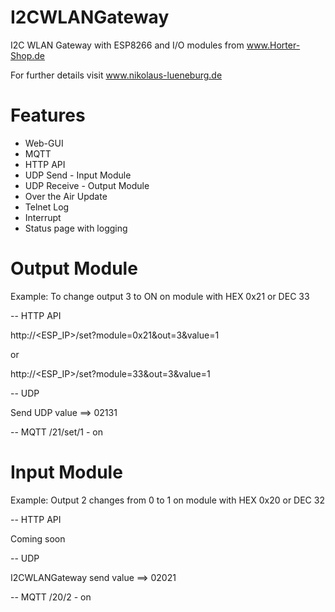 # I2CWLANGateway
I2C WLAN Gateway with ESP8266 and I/O modules from www.Horter-Shop.de

For further details visit www.nikolaus-lueneburg.de

# Features
- Web-GUI
- MQTT
- HTTP API
- UDP Send - Input Module
- UDP Receive - Output Module
- Over the Air Update
- Telnet Log
- Interrupt
- Status page with logging

# Output Module
Example: To change output 3 to ON on module with HEX 0x21 or DEC 33

-- HTTP API

http://<ESP_IP>/set?module=0x21&out=3&value=1

or 

http://<ESP_IP>/set?module=33&out=3&value=1

-- UDP

Send UDP value ==> 02131

-- MQTT
<BASETOPIC>/21/set/1 - on

# Input Module
Example: Output 2 changes from 0 to 1 on module with HEX 0x20 or DEC 32

-- HTTP API

Coming soon

-- UDP

I2CWLANGateway send value ==> 02021

-- MQTT
<BASETOPIC>/20/2 - on
